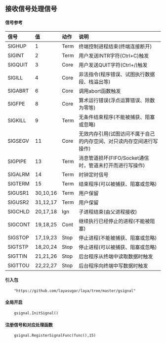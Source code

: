 ## 接收信号处理信号

#### 信号参考
|信号	    |值	        |动作	|说明|
|:----------|:--------- |:----- |:----|
|SIGHUP	    |1	        |Term	|终端控制进程结束(终端连接断开)|
|SIGINT	    |2	        |Term	|用户发送INTR字符(Ctrl+C)触发|
|SIGQUIT	|3	        |Core	|用户发送QUIT字符(Ctrl+/)触发|
|SIGILL	    |4	        |Core	|非法指令(程序错误、试图执行数据段、栈溢出等)|
|SIGABRT	|6	        |Core	|调用abort函数触发|
|SIGFPE	    |8	        |Core	|算术运行错误(浮点运算错误、除数为零等)|
|SIGKILL	|9	        |Term	|无条件结束程序(不能被捕获、阻塞或忽略)|
|SIGSEGV	|11	        |Core	|无效内存引用(试图访问不属于自己的内存空间、对只读内存空间进行写操作)|
|SIGPIPE	|13	        |Term	|消息管道损坏(FIFO/Socket通信时，管道未打开而进行写操作)|
|SIGALRM	|14	        |Term	|时钟定时信号|
|SIGTERM	|15	        |Term	|结束程序(可以被捕获、阻塞或忽略)|
|SIGUSR1	|30,10,16	|Term	|用户保留|
|SIGUSR2	|31,12,17	|Term	|用户保留|
|SIGCHLD	|20,17,18	|Ign	|子进程结束(由父进程接收)|
|SIGCONT	|19,18,25	|Cont	|继续执行已经停止的进程(不能被阻塞)|
|SIGSTOP	|17,19,23	|Stop	|停止进程(不能被捕获、阻塞或忽略)|
|SIGTSTP	|18,20,24	|Stop	|停止进程(可以被捕获、阻塞或忽略)|
|SIGTTIN	|21,21,26	|Stop	|后台程序从终端中读取数据时触发|
|SIGTTOU	|22,22,27	|Stop	|后台程序向终端中写数据时触发|

#### 引入包

```
    "https://github.com/layasugar/laya/tree/master/gsignal"
```

#### 全局开启

```
    gsignal.InitSignal()
```

#### 注册信号和对应处理函数

```
    gsignal.RegisterSignalFunc(func(),15)
```